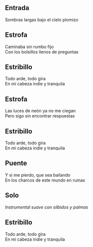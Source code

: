 ## Entrada
Sombras largas bajo el cielo plomizo

## Estrofa
Caminaba sin rumbo fijo  
Con los bolsillos llenos de preguntas

## Estribillo
Todo arde, todo gira  
En mi cabeza indie y tranquila

## Estrofa
Las luces de neón ya no me ciegan  
Pero sigo sin encontrar respuestas

## Estribillo
Todo arde, todo gira  
En mi cabeza indie y tranquila

## Puente
Y si me pierdo, que sea bailando  
En los charcos de este mundo en ruinas

## Solo
*Instrumental suave con silbidos y palmas*

## Estribillo
Todo arde, todo gira  
En mi cabeza indie y tranquila
